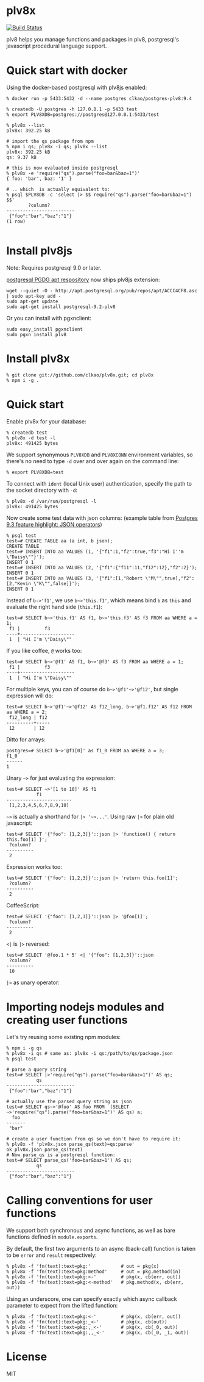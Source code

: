 plv8x
======

[![Build Status](https://travis-ci.org/clkao/plv8x.png?branch=master)](https://travis-ci.org/clkao/plv8x)

plv8 helps you manage functions and packages in plv8, postgresql's javascript
procedural language support.

# Quick start with docker

Using the docker-based postgresql with plv8js enabled:

```
% docker run -p 5433:5432 -d --name postgres clkao/postgres-plv8:9.4

% createdb -U postgres -h 127.0.0.1 -p 5433 test
% export PLV8XDB=postgres://postgres@127.0.0.1:5433/test

% plv8x --list
plv8x: 392.25 kB

# import the qs package from npm
% npm i qs; plv8x -i qs; plv8x --list
plv8x: 392.25 kB
qs: 9.37 kB

# this is now evaluated inside postgresql
% plv8x -e 'require("qs").parse("foo=bar&baz=1")'
{ foo: 'bar', baz: '1' }

# .. which  is actually equivalent to:
% psql $PLV8DB -c 'select |> $$ require("qs").parse("foo=bar&baz=1") $$'
        ?column?
-------------------------
 {"foo":"bar","baz":"1"}
(1 row)


```


# Install plv8js

Note: Requires postgresql 9.0 or later.

[postgresql PGDG apt respository](http://wiki.postgresql.org/wiki/Apt) now ships plv8js extension:

```
wget --quiet -O - http://apt.postgresql.org/pub/repos/apt/ACCC4CF8.asc | sudo apt-key add -
sudo apt-get update
sudo apt-get install postgresql-9.2-plv8
```

Or you can install with pgxnclient:


```
sudo easy_install pgxnclient
sudo pgxn install plv8
```

# Install plv8x

    % git clone git://github.com/clkao/plv8x.git; cd plv8x
    % npm i -g .

# Quick start

Enable plv8x for your database:

    % createdb test
    % plv8x -d test -l
    plv8x: 491425 bytes

We support synonymous `PLV8XDB` and `PLV8XCONN` environment variables,
so there's no need to type `-d` over and over again on the command line:

    % export PLV8XDB=test

To connect with `ident` (local Unix user) authentication, specify the path
to the socket directory with `-d`:

    % plv8x -d /var/run/postgresql -l
    plv8x: 491425 bytes

Now create some test data with json columns: (example table from [Postgres 9.3 feature highlight: JSON operators](http://michael.otacoo.com/postgresql-2/postgres-9-3-feature-highlight-json-operators/))

    % psql test
    test=# CREATE TABLE aa (a int, b json);
    CREATE TABLE
    test=# INSERT INTO aa VALUES (1, '{"f1":1,"f2":true,"f3":"Hi I''m \"Daisy\""}');
    INSERT 0 1
    test=# INSERT INTO aa VALUES (2, '{"f1":{"f11":11,"f12":12},"f2":2}');
    INSERT 0 1
    test=# INSERT INTO aa VALUES (3, '{"f1":[1,"Robert \"M\"",true],"f2":[2,"Kevin \"K\"",false]}');
    INSERT 0 1

Instead of `b->'f1'`, we use `b~>'this.f1'`, which means bind `b` as `this` and evaluate the right hand side (`this.f1`):

    test=# SELECT b~>'this.f1' AS f1, b~>'this.f3' AS f3 FROM aa WHERE a = 1;
     f1 |         f3
    ----+--------------------
     1  | "Hi I'm \"Daisy\""

If you like coffee, `@` works too:

    test=# SELECT b~>'@f1' AS f1, b~>'@f3' AS f3 FROM aa WHERE a = 1;
     f1 |         f3
    ----+--------------------
     1  | "Hi I'm \"Daisy\""

For multiple keys, you can of course do `b~>'@f1'~>'@f12'`, but single expression will do:

    test=# SELECT b~>'@f1'~>'@f12' AS f12_long, b~>'@f1.f12' AS f12 FROM aa WHERE a = 2;
     f12_long | f12
    ----------+-----
     12       | 12

Ditto for arrays:

    postgres=# SELECT b~>'@f1[0]' as f1_0 FROM aa WHERE a = 3;
    f1_0
    ------
    1

Unary `~>` for just evaluating the expression:

    test=# SELECT ~>'[1 to 10]' AS f1
               f1
    ------------------------
     [1,2,3,4,5,6,7,8,9,10]

`~>` is actually a shorthand for `|> '~>...'`.  Using raw `|>` for plain
old javascript:

    test=# SELECT '{"foo": [1,2,3]}'::json |> 'function() { return this.foo[1] }';
     ?column?
    ----------
     2

Expression works too:

    test=# SELECT '{"foo": [1,2,3]}'::json |> 'return this.foo[1]';
     ?column?
    ----------
     2

CoffeeScript:

    test=# SELECT '{"foo": [1,2,3]}'::json |> '@foo[1]';
     ?column?
    ----------
     2

```<|``` is ```|>``` reversed:

    test=# SELECT '@foo.1 * 5' <| '{"foo": [1,2,3]}'::json
     ?column?
    ----------
     10

```|>``` as unary operator:

# Importing nodejs modules and creating user functions

Let's try reusing some existing npm modules:

    % npm i -g qs
    % plv8x -i qs # same as: plv8x -i qs:/path/to/qs/package.json
    % psql test

    # parse a query string
    test=# SELECT |>'require("qs").parse("foo=bar&baz=1")' AS qs;
               qs
    -------------------------
     {"foo":"bar","baz":"1"}

    # actually use the parsed query string as json
    test=# SELECT qs~>'@foo' AS foo FROM  (SELECT ~>'require("qs").parse("foo=bar&baz=1")' AS qs) a;
      foo
    -------
     "bar"

    # create a user function from qs so we don't have to require it:
    % plv8x -f 'plv8x.json parse_qs(text)=qs:parse'
    ok plv8x.json parse_qs(text)
    # Now parse_qs is a postgresql function:
    test=# SELECT parse_qs('foo=bar&baz=1') AS qs;
               qs
    -------------------------
     {"foo":"bar","baz":"1"}

# Calling conventions for user functions

We support both synchronous and async functions, as well as bare functions defined in
`module.exports`.

By default, the first two arguments to an async (back-call) function is taken
to be `error` and `result` respectively:

    % plv8x -f 'fn(text):text=pkg:'           # out = pkg(x)
    % plv8x -f 'fn(text):text=pkg:method'     # out = pkg.method(in)
    % plv8x -f 'fn(text):text=pkg:<-'         # pkg(x, cb(err, out))
    % plv8x -f 'fn(text):text=pkg:<-method'   # pkg.method(x, cb(err, out))

Using an underscore, one can specify exactly which async callback parameter
to expect from the lifted function:

    % plv8x -f 'fn(text):text=pkg:<-'         # pkg(x, cb(err, out))
    % plv8x -f 'fn(text):text=pkg:_<-'        # pkg(x, cb(out))
    % plv8x -f 'fn(text):text=pkg:,_<-'       # pkg(x, cb(_0, out))
    % plv8x -f 'fn(text):text=pkg:,,_<-'      # pkg(x, cb(_0, _1, out))

# License

MIT

